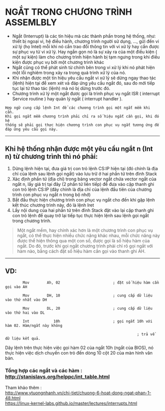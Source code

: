  # NGẮT TRONG CHƯƠNG TRÌNH ASSEMLBLY
- Ngắt (Interrupt) là các tín hiệu mà các thành phần trong hệ thống, như: thiết bị ngoại vi, hệ điều hành, chương trình người sử dụng, ..., gửi đến vi xử lý (họ Intel) mỗi khi nó cần trao đổi thông tin với vi xử lý hay cần được sự phục vụ từ vi xử lý. Hay ngắn gọn nó là sự xảy ra của một điều kiện ( một sự kiện) làm cho chương trình hiện hành bị tạm ngưng trong khi điều kiện được phục vụ bởi một chương trình khác
- Ngắt cũng có thể phát sinh từ chính bên trong vi xử lý khi nó phát hiện một lỗi nghiêm trong xảy ra trong quá trình xử lý của nó.
- Khi nhận được một tín hiệu yêu cầu ngắt vi xử lý sẽ dừng ngay thao tác (lệnh) hiện tại để xem xét và đáp ứng yêu cầu ngắt đó, sau đo mới tiếp tục lại từ thao tác (lệnh) mà nó bị dừng trước đó.  
- Chương trình xử lý một ngắt đươc gọi là trình phục vụ ngắt ISR ( interrupt Service routine ) hay quản lý ngắt ( interrupt handler ).

``` 
Hợp ngữ cung cấp lệnh Int để các chương trình gọi một ngắt mềm khi cần. 
Khi gọi ngắt mềm chương trình phải chỉ ra số hiệu ngắt cần gọi, khi đó hệ 
thống sẽ phải gọi thực hiện chương trình con phục vụ ngắt tương ứng để đáp ứng yêu cầu gọi này.
```
---
 ## Khi hệ thống nhận được một yêu cầu ngắt n (Int   n) từ chương trình thì nó phải:
 1. Dừng lệnh hiện tại, đưa giá trị con trỏ lệnh CS:IP hiện tại (đó chính là địa chỉ của lệnh sau lệnh gọi ngắt) vào lưu trữ ở hai phần tử trên đỉnh Stack  
 2. Xác định phần tử (địa chỉ) trong bảng vector ngắt chứa vector ngắt của ngắt n, lấy giá trị tại đây (2 phần tử liên tiếp) để đưa vào cặp thanh ghi con trỏ lệnh CS:IP (đây chính là địa chỉ của lệnh đầu tiên của chương trình con phục vụ ngắt n trong bộ nhớ)  
 3. Bắt đầu thực hiện chương trình con phục vụ ngắt cho đến khi gặp lệnh kết thúc chương trình này, đó là lệnh Iret
 4. Lấy nội dung của hai phần tử trên đỉnh Stack đặt vào lại cặp thanh ghi con trỏ lệnh để quay trở lại tiếp tục thực hiện lệnh sau lệnh gọi ngắt trong chương trình.
 
> Một ngắt mềm, hay chính xác hơn là một chương trình con phục vụ ngắt, có thể thực hiện nhiều chức năng khác nhau, mỗi chức năng này được thể hiện thông qua một con số, được gọi là số hiệu hàm của ngắt. Do đó, trước khi gọi ngắt chương trình phải chỉ rõ gọi ngắt với hàm nào, bằng cách đặt số hiệu hàm cần gọi vào thanh ghi AH.  
---
## VD:
```ASM
        Mov        Ah, 02                        ; đặt số hiệu hàm cần gọi vào AH

        Mov        DH, 10                        ; cung cấp dữ liệu vào thứ nhất vào DH

        Mov        DL, 20                        ; cung cấp dữ liệu vào thứ hai vào DL

        Int           10h                        ; gọi ngắt 10h với hàm 02. Hàm/ngắt này không

                                                            ; trả về dữ liệu kết quả.
```
Dãy lệnh trên thực hiện việc gọi hàm 02 của ngắt 10h (ngắt của BIOS), nó thực hiện việc dịch chuyển con trỏ đến dòng 10 cột 20 của màn hình văn bản.
### Tổng hợp các ngắt và các hàm : http://stanislavs.org/helppc/int_table.html
Tham khảo thêm :  
http://www.ytuongnhanh.vn/chi-tiet/chuong-6-hoat-dong-ngat-phan-1-48.html  
https://linux-kernel-labs.github.io/master/lectures/interrupts.html
 
